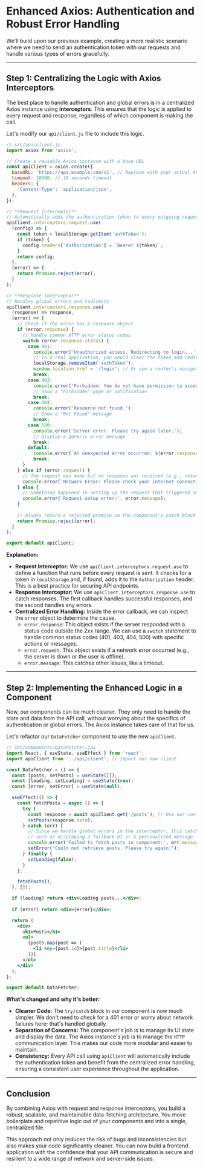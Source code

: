 # Enhanced Axios: Authentication and Robust Error Handling

We'll build upon our previous example, creating a more realistic scenario where we need to send an authentication token with our requests and handle various types of errors gracefully.

-----

## Step 1: Centralizing the Logic with Axios Interceptors

The best place to handle authentication and global errors is in a centralized Axios instance using **interceptors**. This ensures that the logic is applied to every request and response, regardless of which component is making the call.

Let's modify our `api/client.js` file to include this logic.

```jsx
// src/api/client.js
import axios from 'axios';

// Create a reusable Axios instance with a base URL
const apiClient = axios.create({
  baseURL: 'https://api.example.com/v1', // Replace with your actual API base URL
  timeout: 10000, // 10 seconds timeout
  headers: {
    'Content-Type': 'application/json',
  },
});

// **Request Interceptor**
// Automatically adds the authentication token to every outgoing request
apiClient.interceptors.request.use(
  (config) => {
    const token = localStorage.getItem('authToken');
    if (token) {
      config.headers['Authorization'] = `Bearer ${token}`;
    }
    return config;
  },
  (error) => {
    return Promise.reject(error);
  }
);

// **Response Interceptor**
// Handles global errors and redirects
apiClient.interceptors.response.use(
  (response) => response,
  (error) => {
    // Check if the error has a response object
    if (error.response) {
      // Handle common HTTP error status codes
      switch (error.response.status) {
        case 401:
          console.error('Unauthorized access. Redirecting to login...');
          // In a real application, you would clear the token and redirect the user
          localStorage.removeItem('authToken');
          window.location.href = '/login'; // Or use a router's navigation method
          break;
        case 403:
          console.error('Forbidden: You do not have permission to access this resource.');
          // Show a "Forbidden" page or notification
          break;
        case 404:
          console.error('Resource not found.');
          // Show a "Not Found" message
          break;
        case 500:
          console.error('Server error. Please try again later.');
          // Display a generic error message
          break;
        default:
          console.error(`An unexpected error occurred: ${error.response.status}`);
          break;
      }
    } else if (error.request) {
      // The request was made but no response was received (e.g., network error)
      console.error('Network Error: Please check your internet connection.');
    } else {
      // Something happened in setting up the request that triggered an error
      console.error('Request setup error:', error.message);
    }
    
    // Always return a rejected promise so the component's catch block can still run
    return Promise.reject(error);
  }
);

export default apiClient;
```

**Explanation:**

  * **Request Interceptor:** We use `apiClient.interceptors.request.use` to define a function that runs before every request is sent. It checks for a token in `localStorage` and, if found, adds it to the `Authorization` header. This is a best practice for securing API endpoints.
  * **Response Interceptor:** We use `apiClient.interceptors.response.use` to catch responses. The first callback handles successful responses, and the second handles any errors.
  * **Centralized Error Handling:** Inside the error callback, we can inspect the `error` object to determine the cause.
      * `error.response`: This object exists if the server responded with a status code outside the 2xx range. We can use a `switch` statement to handle common status codes (401, 403, 404, 500) with specific actions or messages.
      * `error.request`: This object exists if a network error occurred (e.g., the server is down or the user is offline).
      * `error.message`: This catches other issues, like a timeout.

-----

## Step 2: Implementing the Enhanced Logic in a Component

Now, our components can be much cleaner. They only need to handle the state and data from the API call, without worrying about the specifics of authentication or global errors. The Axios instance takes care of that for us.

Let's refactor our `DataFetcher` component to use the new `apiClient`.

```jsx
// src/components/DataFetcher.jsx
import React, { useState, useEffect } from 'react';
import apiClient from '../api/client'; // Import our new client

const DataFetcher = () => {
  const [posts, setPosts] = useState([]);
  const [loading, setLoading] = useState(true);
  const [error, setError] = useState(null);

  useEffect(() => {
    const fetchPosts = async () => {
      try {
        const response = await apiClient.get('/posts'); // Use our configured instance
        setPosts(response.data);
      } catch (err) {
        // Since we handle global errors in the interceptor, this catch block is for component-specific logic,
        // such as displaying a fallback UI or a personalized message.
        console.error('Failed to fetch posts in component:', err.message);
        setError("Could not retrieve posts. Please try again."); 
      } finally {
        setLoading(false);
      }
    };

    fetchPosts();
  }, []);

  if (loading) return <div>Loading posts...</div>;
  
  if (error) return <div>{error}</div>;

  return (
    <div>
      <h1>Posts</h1>
      <ul>
        {posts.map(post => (
          <li key={post.id}>{post.title}</li>
        ))}
      </ul>
    </div>
  );
};

export default DataFetcher;
```

**What's changed and why it's better:**

  * **Cleaner Code:** The `try/catch` block in our component is now much simpler. We don't need to check for a 401 error or worry about network failures here; that's handled globally.
  * **Separation of Concerns:** The component's job is to manage its UI state and display the data. The Axios instance's job is to manage the `HTTP` communication layer. This makes our code more modular and easier to maintain.
  * **Consistency:** Every API call using `apiClient` will automatically include the authentication token and benefit from the centralized error handling, ensuring a consistent user experience throughout the application.

-----

## Conclusion

By combining Axios with request and response interceptors, you build a robust, scalable, and maintainable data-fetching architecture. You move boilerplate and repetitive logic out of your components and into a single, centralized file.

This approach not only reduces the risk of bugs and inconsistencies but also makes your code significantly cleaner. You can now build a frontend application with the confidence that your API communication is secure and resilient to a wide range of network and server-side issues.